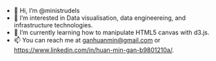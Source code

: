 - 👋 Hi, I’m @ministrudels
- 👀 I’m interested in Data visualisation, data engineereing, and infrastructure technologies.
- 🌱 I’m currently learning how to manipulate HTML5 canvas with d3.js.
- 📫 You can reach me at ganhuanmin@gmail.com or https://www.linkedin.com/in/huan-min-gan-b9801210a/.

<!---
ministrudels/ministrudels is a ✨ special ✨ repository because its `README.md` (this file) appears on your GitHub profile.
You can click the Preview link to take a look at your changes.
--->
